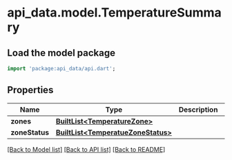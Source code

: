 # api_data.model.TemperatureSummary

## Load the model package
```dart
import 'package:api_data/api.dart';
```

## Properties
Name | Type | Description | Notes
------------ | ------------- | ------------- | -------------
**zones** | [**BuiltList&lt;TemperatureZone&gt;**](TemperatureZone.md) |  | [optional] 
**zoneStatus** | [**BuiltList&lt;TemperatueZoneStatus&gt;**](TemperatueZoneStatus.md) |  | [optional] 

[[Back to Model list]](../README.md#documentation-for-models) [[Back to API list]](../README.md#documentation-for-api-endpoints) [[Back to README]](../README.md)


